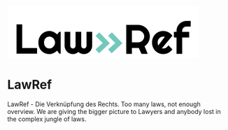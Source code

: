 ![Image description](logo.png)

# LawRef

LawRef - Die Verknüpfung des Rechts. Too many laws, not enough overview. We are giving the bigger picture to Lawyers and anybody lost in the complex jungle of laws.
